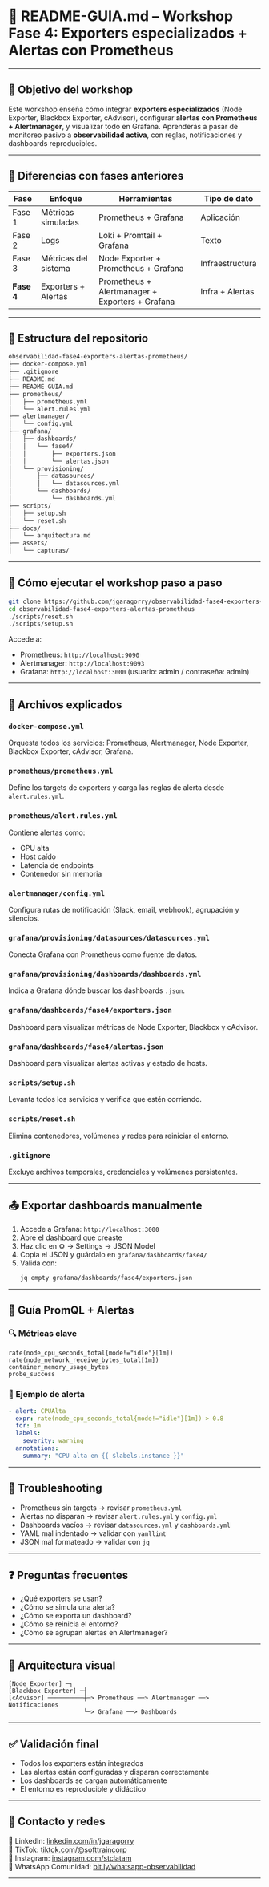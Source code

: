 # 📘 README-GUIA.md – Workshop Fase 4: Exporters especializados + Alertas con Prometheus

---

## 🎯 Objetivo del workshop

Este workshop enseña cómo integrar **exporters especializados** (Node Exporter, Blackbox Exporter, cAdvisor), configurar **alertas con Prometheus + Alertmanager**, y visualizar todo en Grafana. Aprenderás a pasar de monitoreo pasivo a **observabilidad activa**, con reglas, notificaciones y dashboards reproducibles.

---

## 🔄 Diferencias con fases anteriores

| Fase | Enfoque | Herramientas | Tipo de dato |
|------|--------|--------------|--------------|
| Fase 1 | Métricas simuladas | Prometheus + Grafana | Aplicación |
| Fase 2 | Logs | Loki + Promtail + Grafana | Texto |
| Fase 3 | Métricas del sistema | Node Exporter + Prometheus + Grafana | Infraestructura |
| **Fase 4** | Exporters + Alertas | Prometheus + Alertmanager + Exporters + Grafana | Infra + Alertas |

---

## 📁 Estructura del repositorio

```bash
observabilidad-fase4-exporters-alertas-prometheus/
├── docker-compose.yml
├── .gitignore
├── README.md
├── README-GUIA.md
├── prometheus/
│   ├── prometheus.yml
│   └── alert.rules.yml
├── alertmanager/
│   └── config.yml
├── grafana/
│   ├── dashboards/
│   │   └── fase4/
│   │       ├── exporters.json
│   │       └── alertas.json
│   └── provisioning/
│       ├── datasources/
│       │   └── datasources.yml
│       └── dashboards/
│           └── dashboards.yml
├── scripts/
│   ├── setup.sh
│   └── reset.sh
├── docs/
│   └── arquitectura.md
├── assets/
│   └── capturas/
```

---

## 🚀 Cómo ejecutar el workshop paso a paso

```bash
git clone https://github.com/jgaragorry/observabilidad-fase4-exporters-alertas-prometheus.git
cd observabilidad-fase4-exporters-alertas-prometheus
./scripts/reset.sh
./scripts/setup.sh
```

Accede a:
- Prometheus: `http://localhost:9090`
- Alertmanager: `http://localhost:9093`
- Grafana: `http://localhost:3000` (usuario: admin / contraseña: admin)

---

## 🔧 Archivos explicados

### `docker-compose.yml`
Orquesta todos los servicios: Prometheus, Alertmanager, Node Exporter, Blackbox Exporter, cAdvisor, Grafana.

### `prometheus/prometheus.yml`
Define los targets de exporters y carga las reglas de alerta desde `alert.rules.yml`.

### `prometheus/alert.rules.yml`
Contiene alertas como:
- CPU alta
- Host caído
- Latencia de endpoints
- Contenedor sin memoria

### `alertmanager/config.yml`
Configura rutas de notificación (Slack, email, webhook), agrupación y silencios.

### `grafana/provisioning/datasources/datasources.yml`
Conecta Grafana con Prometheus como fuente de datos.

### `grafana/provisioning/dashboards/dashboards.yml`
Indica a Grafana dónde buscar los dashboards `.json`.

### `grafana/dashboards/fase4/exporters.json`
Dashboard para visualizar métricas de Node Exporter, Blackbox y cAdvisor.

### `grafana/dashboards/fase4/alertas.json`
Dashboard para visualizar alertas activas y estado de hosts.

### `scripts/setup.sh`
Levanta todos los servicios y verifica que estén corriendo.

### `scripts/reset.sh`
Elimina contenedores, volúmenes y redes para reiniciar el entorno.

### `.gitignore`
Excluye archivos temporales, credenciales y volúmenes persistentes.

---

## 📤 Exportar dashboards manualmente

1. Accede a Grafana: `http://localhost:3000`
2. Abre el dashboard que creaste
3. Haz clic en ⚙️ → Settings → JSON Model
4. Copia el JSON y guárdalo en `grafana/dashboards/fase4/`
5. Valida con:
   ```bash
   jq empty grafana/dashboards/fase4/exporters.json
   ```

---

## 📘 Guía PromQL + Alertas

### 🔍 Métricas clave

```promql
rate(node_cpu_seconds_total{mode!="idle"}[1m])
rate(node_network_receive_bytes_total[1m])
container_memory_usage_bytes
probe_success
```

### 🚨 Ejemplo de alerta

```yaml
- alert: CPUAlta
  expr: rate(node_cpu_seconds_total{mode!="idle"}[1m]) > 0.8
  for: 1m
  labels:
    severity: warning
  annotations:
    summary: "CPU alta en {{ $labels.instance }}"
```

---

## 🧪 Troubleshooting

- Prometheus sin targets → revisar `prometheus.yml`
- Alertas no disparan → revisar `alert.rules.yml` y `config.yml`
- Dashboards vacíos → revisar `datasources.yml` y `dashboards.yml`
- YAML mal indentado → validar con `yamllint`
- JSON mal formateado → validar con `jq`

---

## ❓ Preguntas frecuentes

- ¿Qué exporters se usan?
- ¿Cómo se simula una alerta?
- ¿Cómo se exporta un dashboard?
- ¿Cómo se reinicia el entorno?
- ¿Cómo se agrupan alertas en Alertmanager?

---

## 🧭 Arquitectura visual

```plaintext
[Node Exporter] ─┐
[Blackbox Exporter] ─┤
[cAdvisor] ──────────┼─> Prometheus ──> Alertmanager ──> Notificaciones
                     └─> Grafana ──> Dashboards
```

---

## ✅ Validación final

- Todos los exporters están integrados
- Las alertas están configuradas y disparan correctamente
- Los dashboards se cargan automáticamente
- El entorno es reproducible y didáctico

---

## 📲 Contacto y redes

🔗 LinkedIn: [linkedin.com/in/jgaragorry](https://linkedin.com/in/jgaragorry)  
🎵 TikTok: [tiktok.com/@softtraincorp](https://www.tiktok.com/@softtraincorp)  
📸 Instagram: [instagram.com/stclatam](https://www.instagram.com/stclatam/)  
💬 WhatsApp Comunidad: [bit.ly/whatsapp-observabilidad](https://chat.whatsapp.com/ENuRMnZ38fv1pk0mHlSixa)

---

